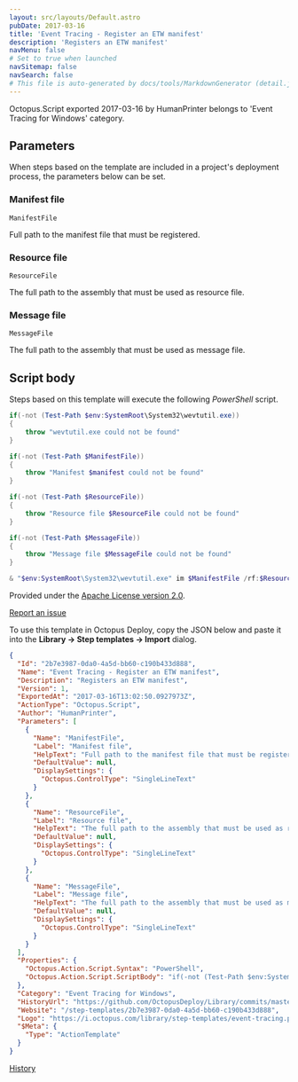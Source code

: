 ```yaml
---
layout: src/layouts/Default.astro
pubDate: 2017-03-16
title: 'Event Tracing - Register an ETW manifest'
description: 'Registers an ETW manifest'
navMenu: false
# Set to true when launched
navSitemap: false
navSearch: false
# This file is auto-generated by docs/tools/MarkdownGenerator (detail.js)
---
```


Octopus.Script exported 2017-03-16 by HumanPrinter belongs to 'Event Tracing for Windows' category.

## Parameters

When steps based on the template are included in a project's deployment process, the parameters below can be set.


<div class="param">

### Manifest file

`ManifestFile`

Full path to the manifest file that must be registered.

</div>
        
<div class="param">

### Resource file

`ResourceFile`

The full path to the assembly that must be used as resource file.

</div>
        
<div class="param">

### Message file

`MessageFile`

The full path to the assembly that must be used as message file.

</div>
        

## Script body

Steps based on this template will execute the following *PowerShell* script.

```powershell
if(-not (Test-Path $env:SystemRoot\System32\wevtutil.exe))
{
    throw "wevtutil.exe could not be found"
}

if(-not (Test-Path $ManifestFile))
{
    throw "Manifest $manifest could not be found"
}

if(-not (Test-Path $ResourceFile))
{
    throw "Resource file $ResourceFile could not be found"
}

if(-not (Test-Path $MessageFile))
{
    throw "Message file $MessageFile could not be found"
}

& "$env:SystemRoot\System32\wevtutil.exe" im $ManifestFile /rf:$ResourceFile /mf:$MessageFile
```

Provided under the [Apache License version 2.0](https://github.com/OctopusDeploy/Library/blob/master/LICENSE.txt).

[Report an issue](https://github.com/OctopusDeploy/Library/issues/new?assignees=&labels=&projects=&template=bug-report.yml&title=Issue%20with%20Event%20Tracing%20-%20Register%20an%20ETW%20manifest&step-template=Event%20Tracing%20-%20Register%20an%20ETW%20manifest)

<div class="get-json">

To use this template in Octopus Deploy, copy the JSON below and paste it into the **Library → Step templates → Import** dialog.

```json
{
  "Id": "2b7e3987-0da0-4a5d-bb60-c190b433d888",
  "Name": "Event Tracing - Register an ETW manifest",
  "Description": "Registers an ETW manifest",
  "Version": 1,
  "ExportedAt": "2017-03-16T13:02:50.0927973Z",
  "ActionType": "Octopus.Script",
  "Author": "HumanPrinter",
  "Parameters": [
    {
      "Name": "ManifestFile",
      "Label": "Manifest file",
      "HelpText": "Full path to the manifest file that must be registered.",
      "DefaultValue": null,
      "DisplaySettings": {
        "Octopus.ControlType": "SingleLineText"
      }
    },
    {
      "Name": "ResourceFile",
      "Label": "Resource file",
      "HelpText": "The full path to the assembly that must be used as resource file.",
      "DefaultValue": null,
      "DisplaySettings": {
        "Octopus.ControlType": "SingleLineText"
      }
    },
    {
      "Name": "MessageFile",
      "Label": "Message file",
      "HelpText": "The full path to the assembly that must be used as message file.",
      "DefaultValue": null,
      "DisplaySettings": {
        "Octopus.ControlType": "SingleLineText"
      }
    }
  ],
  "Properties": {
    "Octopus.Action.Script.Syntax": "PowerShell",
    "Octopus.Action.Script.ScriptBody": "if(-not (Test-Path $env:SystemRoot\\System32\\wevtutil.exe))\n{\n    throw \"wevtutil.exe could not be found\"\n}\n\nif(-not (Test-Path $ManifestFile))\n{\n    throw \"Manifest $manifest could not be found\"\n}\n\nif(-not (Test-Path $ResourceFile))\n{\n    throw \"Resource file $ResourceFile could not be found\"\n}\n\nif(-not (Test-Path $MessageFile))\n{\n    throw \"Message file $MessageFile could not be found\"\n}\n\n& \"$env:SystemRoot\\System32\\wevtutil.exe\" im $ManifestFile /rf:$ResourceFile /mf:$MessageFile"
  },
  "Category": "Event Tracing for Windows",
  "HistoryUrl": "https://github.com/OctopusDeploy/Library/commits/master/step-templates//opt/buildagent/work/75443764cd38076d/step-templates/event-tracing-register-manifest.json",
  "Website": "/step-templates/2b7e3987-0da0-4a5d-bb60-c190b433d888",
  "Logo": "https://i.octopus.com/library/step-templates/event-tracing.png",
  "$Meta": {
    "Type": "ActionTemplate"
  }
}
```

[History](https://github.com/OctopusDeploy/Library/commits/master/step-templates/https://github.com/OctopusDeploy/Library/commits/master/step-templates//opt/buildagent/work/75443764cd38076d/step-templates/event-tracing-register-manifest.json)

</div>
